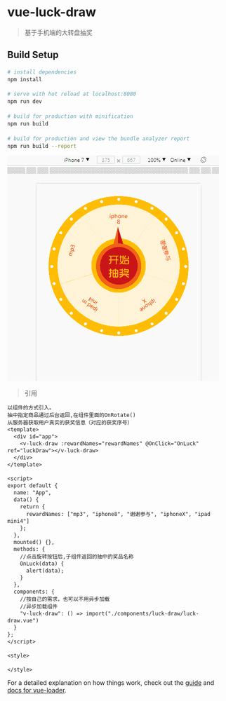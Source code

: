 # vue-luck-draw

> 基于手机端的大转盘抽奖

## Build Setup

``` bash
# install dependencies
npm install

# serve with hot reload at localhost:8080
npm run dev

# build for production with minification
npm run build

# build for production and view the bundle analyzer report
npm run build --report
```

![Image text](https://github.com/007Galen-Guo/vue-luck-draw/blob/master/src/assets/img/GIF.gif)

> 引用
```
以组件的方式引入。
抽中指定商品通过后台返回,在组件里面的OnRotate()
从服务器获取用户真实的获奖信息（对应的获奖序号）
<template>
  <div id="app">
    <v-luck-draw :rewardNames="rewardNames" @OnClick="OnLuck" ref="luckDraw"></v-luck-draw>
  </div>
</template>

<script>
export default {
  name: "App",
  data() {
    return {
      rewardNames: ["mp3", "iphone8", "谢谢参与", "iphoneX", "ipad mini4"]
    };
  },
  mounted() {},
  methods: {
    //点击旋转按钮后,子组件返回的抽中的奖品名称
    OnLuck(data) {
      alert(data);
    }
  },
  components: {
    //按自己的需求，也可以不用异步加载
    //异步加载组件
    "v-luck-draw": () => import("./components/luck-draw/luck-draw.vue")
  }
};
</script>

<style>

</style>
```

For a detailed explanation on how things work, check out the [guide](http://vuejs-templates.github.io/webpack/) and [docs for vue-loader](http://vuejs.github.io/vue-loader).
